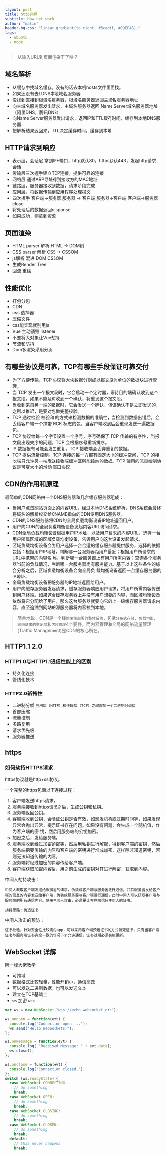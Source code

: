 ```yaml
---
layout: post
title: http详解
subtitle: How net work
author: "malin"
header-bg-css: "linear-gradient(to right, #5cadff, #09EF46);"
tags:
  - ubuntu
  - node
---
```


> 从输入URL到页面渲染干了啥？

## 域名解析

- 从缓存中找域名缓存，没有的话去本机hosts文件里面找。
- 如果还没有去LDNS本地域名服务器
- 没找到直接到根域名服务器，根域名服务器返回主域名服务器地址
- 向主域名服务器发出请求，主域名服务器返回 Name Server域名服务器地址（阿里DNS，腾讯DNS）
- 向Name Server服务器发出请求，返回IP和TTL缓存时间，缓存到本地DNS服务器
- 把解析结果返回来，TTL决定缓存时间，缓存到本地

## HTTP请求到响应

- 表示层，会话层 拿到IP+端口，http默认80，https默认443，发起http请求 会话
- 传输层三次握手建立TCP连接，提供可靠的连接
- 网络层 通过ARP寻址得到接收方的MAC地址
- 链路层，服务器接收到数据，请求阶段完成
- 应用层，将数据传输到应用程序处理报文
- 四次挥手 客户端->服务器 服务器 -> 客户端 服务器->客户端 客户端->服务器 close
- 将处理后的数据返回response
- 如果成功，则拿到资源

## 页面渲染

- HTML parser 解析 HTML -> DOM树
- CSS parser 解析 CSS -> CSSOM
- js解析 混进 DOM CSSOM
- 生成Render Tree
- 回流  重绘

## 性能优化

- 打包分包
- CDN
- css 选择器
- 压缩文件
- css能实现就别用js
- Vue 主动销毁 listener
- 不要将大对象让Vue劫持
- 节流和防抖
- Dom多渲染采用分页

## 有哪些协议是可靠，TCP有哪些手段保证可靠交付

- 为了方便传输，TCP 协议将大块数据分割成以报文段为单位的数据块进行管理。
- 当 TCP 发出一个报文段时，它会启动一个定时器，等待目的端确认收到这个报文段。如果不能及时收到一个确认，将重发这个报文段。
- 当收到来自另一端的数据时，它会发送一个确认，但该确认不是立即发送的，之所以推迟，是要对包做完整校验。
- TCP 通过检验 校验和 的方式来检测数据的准确性，当检测到数据出错后，会丢给客户端一个携带 NCK 标志的包，当客户端收到后会重现发送一遍数据包。
- TCP 协议给每一个字节设置一个序号，序号确保了 TCP 传输的有序性，当报文段出现失序的问题，TCP 会根据序号重新排序。
- IP 数据报有可能会发生重复，TCP 接收端会丢弃重复的数据。
- TCP 提供流量控制。TCP 连接的每一方都有固定大小的缓冲空间，TCP 的接收端只允许另一端发送接收端缓冲区所能接纳的数据。TCP 使用的流量控制协议是可变大小的滑动  窗口协议

## CDN的作用和原理

最简单的CDN网络由一个DNS服务器和几台缓存服务器组成：

- 当用户点击网站页面上的内容URL，经过本地DNS系统解析，DNS系统会最终将域名的解析权交给CNAME指向的CDN专用DNS服务器。
- CDN的DNS服务器将CDN的全局负载均衡设备IP地址返回用户。
- 用户向CDN的全局负载均衡设备发起内容URL访问请求。
- CDN全局负载均衡设备根据用户IP地址，以及用户请求的内容URL，选择一台用户所属区域的区域负载均衡设备，告诉用户向这台设备发起请求。
- 区域负载均衡设备会为用户选择一台合适的缓存服务器提供服务，选择的依据包括：根据用户IP地址，判断哪一台服务器距用户最近；根据用户所请求的URL中携带的内容名  称，判断哪一台服务器上有用户所需内容；查询各个服务器当前的负载情况，判断哪一台服务器尚有服务能力。基于以上这些条件的综合分析之后，区域负载均衡设备会向全局负 载均衡设备返回一台缓存服务器的IP地址。
- 全局负载均衡设备把服务器的IP地址返回给用户。
- 用户向缓存服务器发起请求，缓存服务器响应用户请求，将用户所需内容传送到用户终端。如果这台缓存服务器上并没有用户想要的内容，而区域均衡设备依然将它分配给了用户，那么这台服务器就要向它的上一级缓存服务器请求内容，直至追溯到网站的源服务器将内容拉到本地。

> 简单地说，CDN是一个经`策略性部署的整体系统`，包括`分布式存储`、`负载均衡`、`网络请求的重定向`和`内容管理`4个要件，而内容管理和全局的网络流量管理(Traffic Management)是CDN的核心所在。

## HTTP1.1 2.0

### HTTP1.0与HTTP1.1通信性能上的区别

- 持久化连接
- 管线化技术

### HTTP2.0新特性

- 二进制分帧  `应用层（HTTP）和传输层（TCP）之间增加一个二进制分帧层`
- 首部压缩
- 流量控制
- 多路复用
- 请求优先级
- 服务器推送

## https

### 如何劫持HTTPS请求

https协议就是http+ssl协议。

一个完整的https包涵以下连接过程：

  1. 客户端发送https请求。
  2. 服务端接收到https请求之后，生成公钥和私钥。
  3. 服务端返回公钥。
  4. 客服端收到公钥，会验证公钥是否有效，如颁发机构或过期时间等，如果发现异常会抛出异常，提示证书存在问题。如果没有问题，会生成一个随机值，作为客户端的密  钥，然后用服务端的公钥加密。
  5. 加密之后，发给服务端。
  6. 服务端收到经过加密的密钥，然后用私钥进行解密，得到客户端的密钥，然后服务端把要传输的内容和客户端的密钥进行堆成加密，这样除非知道密钥，否则无法知道传输的内容。
  7. 服务端将经过加密的内容传给客户端。
  8. 客户端获取加密内容后，用之前生成的密钥对其进行解密，获取到内容。

中间人劫持攻击：

    中间人截取客户端发送给服务器的请求，伪装成客户端与服务器进行通信，并将服务器发给客户端的信息的内容发送给客户端，伪装成服务器与客户端进行通信。此时中间人可以获取客户端与服务端的所有通信内容。使用中间人攻击，必须要让客户端信任中间人的证书。
    
    劫持思路：伪造证书

中间人攻击的预防：

    证书校验，针对安全性比较高的app，可以采用客户端预埋证书的方式锁死证书，只有当客户端证书与服务端证书完全一致的情况下才允许通信。证书过期必须强制更新。

## WebSocket 详解

[阮一峰大佬教学](http://www.ruanyifeng.com/blog/2017/05/websocket.html)

- 可跨域
- 数据格式比较轻量，性能开销小，通信高效
- 可以发送二进制数据，也可以发送文本
- 建立在TCP基础上
- `ws` 加密 `wss`

```js
var ws = new WebSocket("wss://echo.websocket.org");

ws.onopen = function(evt) {
  console.log("Connection open ...");
  ws.send("Hello WebSockets!");
};

ws.onmessage = function(evt) {
  console.log( "Received Message: " + evt.data);
  ws.close();
};

ws.onclose = function(evt) {
  console.log("Connection closed.");
};
switch (ws.readyState) {
  case WebSocket.CONNECTING:
    // do something
    break;
  case WebSocket.OPEN:
    // do something
    break;
  case WebSocket.CLOSING:
    // do something
    break;
  case WebSocket.CLOSED:
    // do something
    break;
  default:
    // this never happens
    break;
```
